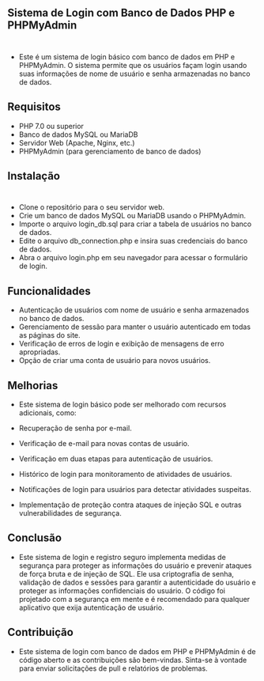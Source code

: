 ## Sistema de Login com Banco de Dados PHP e PHPMyAdmin<br><br>
* Este é um sistema de login básico com banco de dados em PHP e PHPMyAdmin. O sistema permite que os usuários façam login usando suas informações de nome de usuário e senha armazenadas no banco de dados.<br>

## Requisitos<br>
* PHP 7.0 ou superior<br>
* Banco de dados MySQL ou MariaDB<br>
* Servidor Web (Apache, Nginx, etc.)<br>
* PHPMyAdmin (para gerenciamento de banco de dados)<br>

## Instalação<br><br>
* Clone o repositório para o seu servidor web.<br>
* Crie um banco de dados MySQL ou MariaDB usando o PHPMyAdmin.<br>
* Importe o arquivo login_db.sql para criar a tabela de usuários no banco de dados.<br>
* Edite o arquivo db_connection.php e insira suas credenciais do banco de dados.<br>
* Abra o arquivo login.php em seu navegador para acessar o formulário de login.<br>

## Funcionalidades<br>
* Autenticação de usuários com nome de usuário e senha armazenados no banco de dados.<br>
* Gerenciamento de sessão para manter o usuário autenticado em todas as páginas do site.<br>
* Verificação de erros de login e exibição de mensagens de erro apropriadas.<br>
* Opção de criar uma conta de usuário para novos usuários.<br>

## Melhorias<br>
* Este sistema de login básico pode ser melhorado com recursos adicionais, como:<br>

* Recuperação de senha por e-mail.<br>
* Verificação de e-mail para novas contas de usuário.<br>
* Verificação em duas etapas para autenticação de usuários.<br>
* Histórico de login para monitoramento de atividades de usuários.<br>
* Notificações de login para usuários para detectar atividades suspeitas.<br>
* Implementação de proteção contra ataques de injeção SQL e outras vulnerabilidades de segurança.<br>

## Conclusão<br>
* Este sistema de login e registro seguro implementa medidas de segurança para proteger as informações do usuário e prevenir ataques de força bruta e de injeção de SQL. Ele usa criptografia de senha, validação de dados e sessões para garantir a autenticidade do usuário e proteger as informações confidenciais do usuário. O código foi projetado com a segurança em mente e é recomendado para qualquer aplicativo que exija autenticação de usuário.

## Contribuição<br>
* Este sistema de login com banco de dados em PHP e PHPMyAdmin é de código aberto e as contribuições são bem-vindas. Sinta-se à vontade para enviar solicitações de pull e relatórios de problemas.
